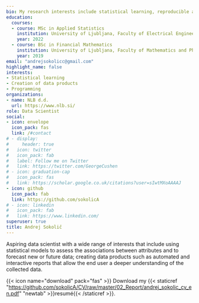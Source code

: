 ```yaml
---
bio: My research interests include statistical learning, reproducible analysis and creation of data products such as dashboards and automated interactive reports.
education:
  courses:
  - course: MSc in Applied Statistics
    institution: University of Ljubljana, Faculty of Electrical Engineering
    year: 2022
  - course: BSc in Financial Mathematics
    institution: University of Ljubljana, Faculty of Mathematics and Physics
    year: 2019
email: "andrejsokolicc@gmail.com"
highlight_name: false
interests:
- Statistical learning
- Creation of data products
- Programming
organizations:
- name: NLB d.d.
  url: https://www.nlb.si/
role: Data Scientist
social:
- icon: envelope
  icon_pack: fas
  link: /#contact
# - display:
#     header: true
#   icon: twitter
#   icon_pack: fab
#   label: Follow me on Twitter
#   link: https://twitter.com/GeorgeCushen
# - icon: graduation-cap
#   icon_pack: fas
#   link: https://scholar.google.co.uk/citations?user=sIwtMXoAAAAJ
- icon: github
  icon_pack: fab
  link: https://github.com/sokolicA
# - icon: linkedin
#   icon_pack: fab
#   link: https://www.linkedin.com/
superuser: true
title: Andrej Sokolič
---
```


Aspiring data scientist with a wide range of interests that include using statistical models to assess the associations between attributes and to forecast new or future data;
creating data products such as automated and interactive reports that allow the end user a deeper understanding of the collected data.



{{< icon name="download" pack="fas" >}} Download my {{< staticref "https://github.com/sokolicA/CV/raw/master/02_Report/andrej_sokolic_cv_en.pdf" "newtab" >}}resumé{{< /staticref >}}.
